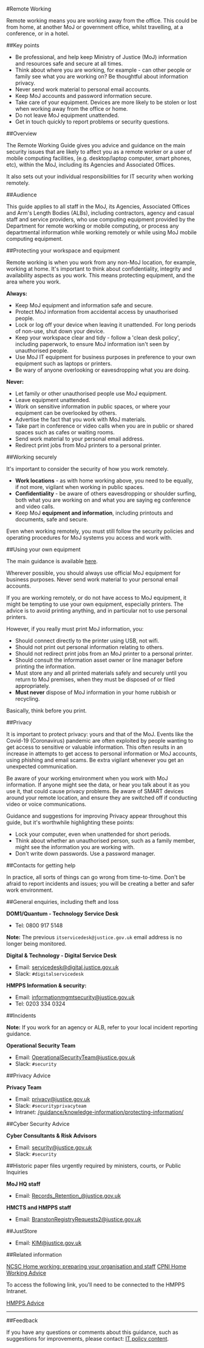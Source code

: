 #Remote Working

Remote working means you are working away from the office. This could be from home, at another MoJ or government office, whilst travelling, at a conference, or in a hotel.

##Key points

* Be professional, and help keep Ministry of Justice (MoJ) information and resources safe and secure at all times.
* Think about where you are working, for example - can other people or family see what you are working on? Be thoughtful about information privacy.
* Never send work material to personal email accounts.
* Keep MoJ accounts and password information secure.
* Take care of your equipment. Devices are more likely to be stolen or lost when working away from the office or home.
* Do not leave MoJ equipment unattended.
* Get in touch quickly to report problems or security questions.

##Overview

The Remote Working Guide gives you advice and guidance on the main security issues that are likely to affect you as a remote worker or a user of mobile computing facilities, (e.g. desktop/laptop computer, smart phones, etc), within the MoJ, including its Agencies and Associated Offices.

It also sets out your individual responsibilities for IT security when working remotely.

##Audience

This guide applies to all staff in the MoJ, its Agencies, Associated Offices and Arm's Length Bodies (ALBs), including contractors, agency and casual staff and service providers, who use computing equipment provided by the Department for remote working or mobile computing, or process any departmental information while working remotely or while using MoJ mobile computing equipment.

##Protecting your workspace and equipment

Remote working is when you work from any non-MoJ location, for example, working at home. It's important to think about confidentiality, integrity and availability aspects as you work. This means protecting equipment, and the area where you work.

**Always:**

* Keep MoJ equipment and information safe and secure.
* Protect MoJ information from accidental access by unauthorised people.
* Lock or log off your device when leaving it unattended. For long periods of non-use, shut down your device.
* Keep your workspace clear and tidy - follow a 'clean desk policy', including paperwork, to ensure MoJ information isn't seen by unauthorised people.
* Use MoJ IT equipment for business purposes in preference to your own equipment such as laptops or printers.
* Be wary of anyone overlooking or eavesdropping what you are doing.

**Never:**

* Let family or other unauthorised people use MoJ equipment.
* Leave equipment unattended.
* Work on sensitive information in public spaces, or where your equipment can be overlooked by others.
* Advertise the fact that you work with MoJ materials.
* Take part in conference or video calls when you are in public or shared spaces such as cafes or waiting rooms.
* Send work material to your personal email address.
* Redirect print jobs from MoJ printers to a personal printer.

##Working securely

It's important to consider the security of how you work remotely.

* **Work locations** - as with home working above, you need to be equally, if not more, vigilant when working in public spaces.
* **Confidentiality** - be aware of others eavesdropping or shoulder surfing, both what you are working on and what you are saying eg conference and video calls.
* Keep MoJ **equipment and information**, including printouts and documents, safe and secure.

Even when working remotely, you must still follow the security policies and operating procedures for MoJ systems you access and work with.

##Using your own equipment

The main guidance is available [here](/guidance/security/it-computer-security/using-a-personal-device/).

Wherever possible, you should always use official MoJ equipment for business purposes. Never send work material to your personal email accounts.

If you are working remotely, or do not have access to MoJ equipment, it might be tempting to use your own equipment, especially printers. The advice is to avoid printing anything, and in particular not to use personal printers.

However, if you really must print MoJ information, you:

* Should connect directly to the printer using USB, not wifi.
* Should not print out personal information relating to others.
* Should not redirect print jobs from an MoJ printer to a personal printer.
* Should consult the information asset owner or line manager before printing the information.
* Must store any and all printed materials safely and securely until you return to MoJ premises, when they must be disposed of or filed appropriately.
* **Must never** dispose of MoJ information in your home rubbish or recycling.

Basically, think before you print.

##Privacy

It is important to protect privacy: yours and that of the MoJ. Events like the Covid-19 (Coronavirus) pandemic are often exploited by people wanting to get access to sensitive or valuable information. This often results in an increase in attempts to get access to personal information or MoJ accounts, using phishing and email scams. Be extra vigilant whenever you get an unexpected communication.

Be aware of your working environment when you work with MoJ information. If anyone might see the data, or hear you talk about it as you use it, that could cause privacy problems. Be aware of SMART devices around your remote location, and ensure they are switched off if conducting video or voice communications.

Guidance and suggestions for improving Privacy appear throughout this guide, but it's worthwhile highlighting these points:

* Lock your computer, even when unattended for short periods.
* Think about whether an unauthorised person, such as a family member, might see the information you are working with.
* Don't write down passwords. Use a password manager.

##Contacts for getting help

In practice, all sorts of things can go wrong from time-to-time. Don't be afraid to report incidents and issues; you will be creating a better and safer work environment.

##General enquiries, including theft and loss

**DOM1/Quantum - Technology Service Desk**

* Tel: 0800 917 5148

**Note:** The previous `itservicedesk@justice.gov.uk` email address is no longer being monitored.

**Digital & Technology - Digital Service Desk**

* Email: [servicedesk@digital.justice.gov.uk](mailto:servicedesk@digital.justice.gov.uk)
* Slack: `#digitalservicedesk`

**HMPPS Information & security:**

* Email: [informationmgmtsecurity@justice.gov.uk](mailto:informationmgmtsecurity@justice.gov.uk)
* Tel: 0203 334 0324

##Incidents

**Note:** If you work for an agency or ALB, refer to your local incident reporting guidance.

**Operational Security Team**

* Email: [OperationalSecurityTeam@justice.gov.uk](mailto:OperationalSecurityTeam@justice.gov.uk)
* Slack: `#security`

##Privacy Advice

**Privacy Team**

* Email: [privacy@justice.gov.uk](mailto:privacy@justice.gov.uk)
* Slack: `#securityprivacyteam`
* Intranet: [/guidance/knowledge-information/protecting-information/](/guidance/knowledge-information/protecting-information/)

##Cyber Security Advice

**Cyber Consultants & Risk Advisors**

* Email: [security@justice.gov.uk](mailto:security@justice.gov.uk)
* Slack: `#security`

##Historic paper files urgently required by ministers, courts, or Public Inquiries

**MoJ HQ staff**

* Email: [Records\_Retention\_@justice.gov.uk](mailto:Records_Retention_@justice.gov.uk)

**HMCTS and HMPPS staff**

* Email: [BranstonRegistryRequests2@justice.gov.uk](mailto:BranstonRegistryRequests2@justice.gov.uk)

##JustStore

* Email: [KIM@justice.gov.uk](mailto:KIM@justice.gov.uk)

##Related information

[NCSC Home working: preparing your organisation and staff](https://www.ncsc.gov.uk/guidance/home-working) [CPNI Home Working Advice](https://www.cpni.gov.uk/advice-home-working-0)

To access the following link, you'll need to be connected to the HMPPS Intranet.

[HMPPS Advice](https://intranet.noms.gsi.gov.uk/support/information-policy-and-assurance/information-assurance)

---

##Feedback

If you have any questions or comments about this guidance, such as suggestions for improvements, please contact: [IT policy content](mailto:itpolicycontent@digital.justice.gov.uk).

